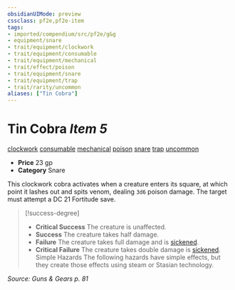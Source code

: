 ```yaml
---
obsidianUIMode: preview
cssclass: pf2e,pf2e-item
tags:
- imported/compendium/src/pf2e/g&g
- equipment/snare
- trait/equipment/clockwork
- trait/equipment/consumable
- trait/equipment/mechanical
- trait/effect/poison
- trait/equipment/snare
- trait/equipment/trap
- trait/rarity/uncommon
aliases: ["Tin Cobra"]
---
```

# Tin Cobra *Item 5*  
[clockwork](clockwork-g-g.md)  [consumable](consumable.md)  [mechanical](mechanical.md)  [poison](rules/traits/poison.md)  [snare](snare.md)  [trap](trap.md)  [uncommon](uncommon.md)  

- **Price** 23 gp
- **Category** Snare

This clockwork cobra activates when a creature enters its square, at which point it lashes out and spits venom, dealing `3d6` poison damage. The target must attempt a DC 21 Fortitude save.

> [!success-degree] 
> - **Critical Success** The creature is unaffected.
> - **Success** The creature takes half damage.
> - **Failure** The creature takes full damage and is [sickened](conditions.md#Sickened).
> - **Critical Failure** The creature takes double damage is [sickened](conditions.md#Sickened). Simple Hazards The following hazards have simple effects, but they create those effects using steam or Stasian technology.

*Source: Guns & Gears p. 81*